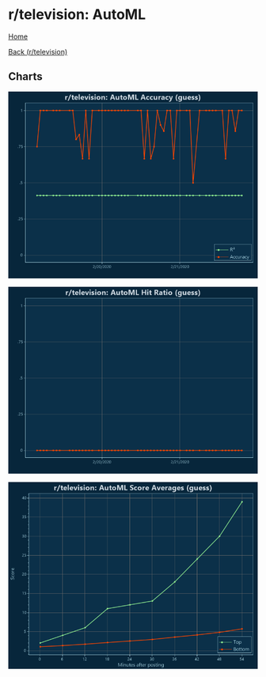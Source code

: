 # r/television: AutoML

[Home](../../index.md)

[Back (r/television)](../guess_television.md)

## Charts

![r/television R² (guess)](../../images/models/guess_television_AutoML_Accuracy.png "r/television R² (guess)")

![r/television Hit Ratio (guess)](../../images/models/guess_television_AutoML_HitRatio.png "r/television Hit Ratio (guess)")

![r/television Score Averages (guess)](../../images/models/guess_television_AutoML_Scores.png "r/television Score Averages (guess)")

